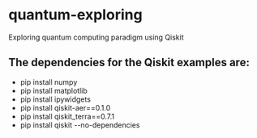 # quantum-exploring
Exploring quantum computing paradigm using Qiskit

## The dependencies for the Qiskit examples are:
* pip install numpy
* pip install matplotlib
* pip install ipywidgets
* pip install qiskit-aer==0.1.0
* pip install qiskit_terra==0.7.1
* pip install qiskit --no-dependencies
